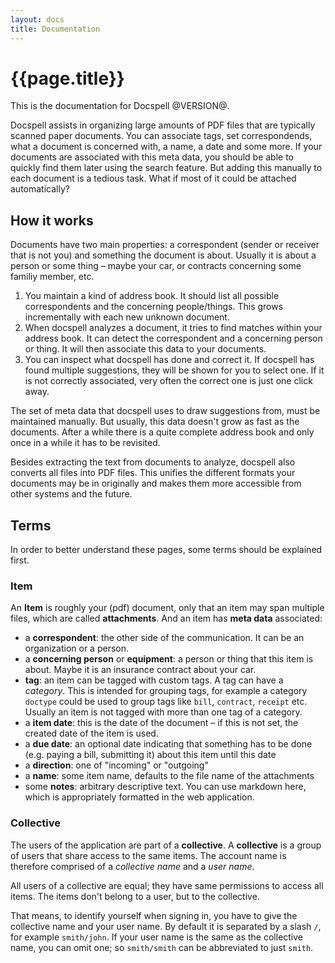 ```yaml
---
layout: docs
title: Documentation
---
```


# {{page.title}}

This is the documentation for Docspell @VERSION@.

Docspell assists in organizing large amounts of PDF files that are
typically scanned paper documents. You can associate tags, set
correspondends, what a document is concerned with, a name, a date and
some more. If your documents are associated with this meta data, you
should be able to quickly find them later using the search
feature. But adding this manually to each document is a tedious
task. What if most of it could be attached automatically?

## How it works

Documents have two main properties: a correspondent (sender or
receiver that is not you) and something the document is about. Usually
it is about a person or some thing – maybe your car, or contracts
concerning some familiy member, etc.

1. You maintain a kind of address book. It should list all possible
   correspondents and the concerning people/things. This grows
   incrementally with each new unknown document.
2. When docspell analyzes a document, it tries to find matches within
   your address book. It can detect the correspondent and a concerning
   person or thing. It will then associate this data to your
   documents.
3. You can inspect what docspell has done and correct it. If docspell
   has found multiple suggestions, they will be shown for you to
   select one. If it is not correctly associated, very often the
   correct one is just one click away.

The set of meta data that docspell uses to draw suggestions from, must
be maintained manually. But usually, this data doesn't grow as fast as
the documents. After a while there is a quite complete address book
and only once in a while it has to be revisited.

Besides extracting the text from documents to analyze, docspell also
converts all files into PDF files. This unifies the different formats
your documents may be in originally and makes them more accessible
from other systems and the future.

## Terms

In order to better understand these pages, some terms should be
explained first.

### Item

An **Item** is roughly your (pdf) document, only that an item may span
multiple files, which are called **attachments**. And an item has
**meta data** associated:

- a **correspondent**: the other side of the communication. It can be
  an organization or a person.
- a **concerning person** or **equipment**: a person or thing that
  this item is about. Maybe it is an insurance contract about your
  car.
- **tag**: an item can be tagged with custom tags. A tag can have a
  *category*. This is intended for grouping tags, for example a
  category `doctype` could be used to group tags like `bill`,
  `contract`, `receipt` etc. Usually an item is not tagged with more
  than one tag of a category.
- a **item date**: this is the date of the document – if this is not
  set, the created date of the item is used.
- a **due date**: an optional date indicating that something has to be
  done (e.g. paying a bill, submitting it) about this item until this
  date
- a **direction**: one of "incoming" or "outgoing"
- a **name**: some item name, defaults to the file name of the
  attachments
- some **notes**: arbitrary descriptive text. You can use markdown
  here, which is appropriately formatted in the web application.

### Collective

The users of the application are part of a **collective**. A
**collective** is a group of users that share access to the same
items. The account name is therefore comprised of a *collective name*
and a *user name*.

All users of a collective are equal; they have same permissions to
access all items. The items don't belong to a user, but to the
collective.

That means, to identify yourself when signing in, you have to give the
collective name and your user name. By default it is separated by a
slash `/`, for example `smith/john`. If your user name is the same as
the collective name, you can omit one; so `smith/smith` can be
abbreviated to just `smith`.
